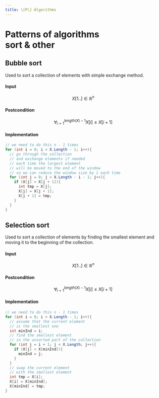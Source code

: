 ```yaml
---
title: \[P\] Algorithms
---
```


# Patterns of algorithms<br>sort & other

## Bubble sort

Used to sort a collection of elements with simple exchange method.

#### Input

$$ X[1..] \in \mathbb{R}^n$$

#### Postcondition

$$\forall_{i=1}^{length(X)-1} X[i] \le X[i+1]$$

#### Implementation

```c#
// we need to do this n - 1 times
for (int i = 0; i < X.Length - 1; i++){
  // go through the collection
  // and exchange elements if needed
  // each time the largest element
  // will be moved to the end of the window
  // so we can reduce the window size by 1 each time
  for (int j = 0; j < X.Length - i - 1; j++){
    if (X[j] > X[j + 1]){
      int tmp = X[j];
      X[j] = X[j + 1];
      X[j + 1] = tmp;
    }
  }
}
```

## Selection sort

Used to sort a collection of elements by finding the smallest element and moving it to the beginning of the collection.

#### Input

$$ X[1..] \in \mathbb{R}^n$$

#### Postcondition

$$\forall_{i=1}^{length(X)-1} X[i] \le X[i+1]$$

#### Implementation

```c#
// we need to do this n - 1 times
for (int i = 0; i < X.Length - 1; i++){
  // assume that the current element
  // is the smallest one
  int minInd = i;
  // find the smallest element
  // in the unsorted part of the collection
  for (int j = i + 1; j < X.Length; j++){
    if (X[j] < X[minInd]){
      minInd = j;
    }
  }
  // swap the current element
  // with the smallest element
  int tmp = X[i];
  X[i] = X[minInd];
  X[minInd] = tmp;
}
```
